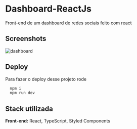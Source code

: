 # Dashboard-ReactJs

Front-end de um dashboard de redes sociais feito com react

## Screenshots

![dashboard](https://cdn.discordapp.com/attachments/1068986684215132230/1071883144627757076/image.png)


## Deploy

Para fazer o deploy desse projeto rode

```bash
  npm i
  npm run dev
```


## Stack utilizada

**Front-end:** React, TypeScript, Styled Components
